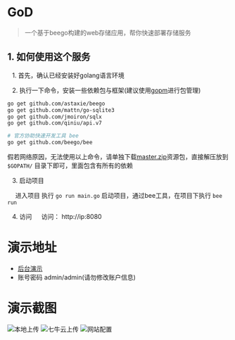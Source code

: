 # GoD

> 一个基于beego构建的web存储应用，帮你快速部署存储服务

##  1. 如何使用这个服务

&ensp; 1. 首先，确认已经安装好golang语言环境

&ensp; 2. 执行一下命令，安装一些依赖包与框架(建议使用[gopm](https://gopm.io/)进行包管理)

```bash
go get github.com/astaxie/beego
go get github.com/mattn/go-sqlite3
go get github.com/jmoiron/sqlx
go get github.com/qiniu/api.v7

# 官方协助快速开发工具 bee
go get github.com/beego/bee
```

假若网络原因，无法使用以上命令，请单独下载[master.zip](https://gitee.com/xuthus5/GoDisk/attach_files)资源包，直接解压放到 ```$GOPATH/``` 目录下即可，里面包含有所有的依赖

&ensp; 3. 启动项目

&ensp;&ensp; 进入项目 执行 ```go run main.go``` 启动项目，通过bee工具，在项目下执行 ```bee run```

&ensp; 4. 访问
&ensp;&ensp; 访问： http://ip:8080

# 演示地址

+ [后台演示](http://xblogs.cn:8080/login)
+ 账号密码 admin/admin(请勿修改账户信息)


# 演示截图

![本地上传](http://dl.xuthus.cc/godisk-local.pngg)
![七牛云上传](http://dl.xuthus.cc/godisk-qiniu.png)
![网站配置](http://dl.xuthus.cc/godisk-set.png)